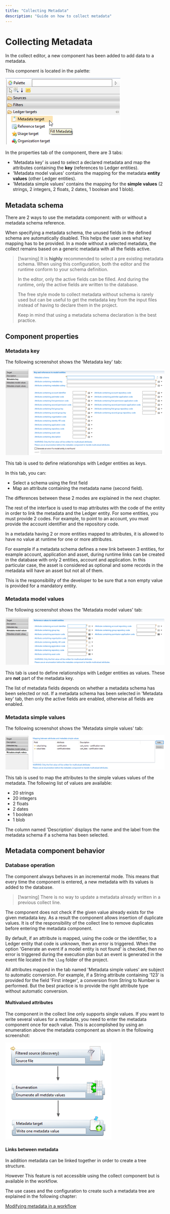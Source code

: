```yaml
---
title: "Collecting Metadata"
description: "Guide on how to collect metadata"
---
```


# Collecting Metadata

In the collect editor, a new component has been added to add data to a metadata. 

This component is located in the palette:

![Metadata collect palette](./images/metadata_collect_palette.png "Metadata collect palette")

In the properties tab of the component, there are 3 tabs:

- 'Metadata key' is used to select a declared metadata and map the attributes containing the **key** (references to Ledger entities).
- 'Metadata model values' contains the mapping for the metadata **entity values** (other Ledger entities).
- 'Metadata simple values' contains the mapping for the **simple values** (2 strings, 2 integers, 2 floats, 2 dates, 1 boolean and 1 blob).

## Metadata schema

There are 2 ways to use the metadata component: with or without a metadata schema reference.

When specifying a metadata schema, the unused fields in the defined schema are automatically disabled. This helps the user sees what key mapping has to be provided.
In a mode without a selected metadata, the collect remains based on a generic metadata with all the fields active.

> [!warning] It is **highly** recommended to select a pre existing metadata schema. When using this configuration, both the editor and the runtime conform to your schema definition.  
> 
> In the editor, only the active fields can be filled. And during the runtime, only the active fields are written to the database.  
>
> The free style mode to collect metadata without schema is rarely used but can be useful to get the metadata key from the input files instead of having to declare them in the project.  
> 
> Keep in mind that using a metadata schema declaration is the best practice.

## Component properties

### Metadata key

The following screenshot shows the 'Metadata key' tab:

![Metadata collect key](./images/metadata_collect_key.png "Metadata collect key")

This tab is used to define relationships with Ledger entities as keys.

In this tab, you can:

- Select a schema using the first field
- Map an attribute containing the metadata name (second field).

The differences between these 2 modes are explained in the next chapter.

The rest of the interface is used to map attributes with the code of the entity in order to link the metadata and the Ledger entity.
For some entities, you must provide 2 codes. For example, to point to an account, you must provide the account identifier and the repository code.

In a metadata having 2 or more entities mapped to attributes, it is allowed to have no value at runtime for one or more attributes.

For example if a metadata schema defines a new link between 3 entities, for example account, application and asset, during runtime links can be created in the database with only 2 entities, account and application.
In this particular case, the asset is considered as optional and some records in the metadata will have an asset but not all of them.

This is the responsibility of the developer to be sure that a non empty value is provided for a mandatory entity.

### Metadata model values

The following screenshot shows the 'Metadata model values' tab:

![Metadata collect model values](./images/metadata_collect_model_values.png "Metadata collect model values")

This tab is used to define relationships with Ledger entities as values. These are **not** part of the metadata key.

The list of metadata fields depends on whether a metadata schema has been selected or not.
If a metadata schema has been selected in 'Metadata key' tab, then only the active fields are enabled, otherwise all fields are enabled.

### Metadata simple values

The following screenshot shows the 'Metadata simple values' tab:

![Metadata collect simple values](./images/metadata_collect_simple_values.png "Metadata collect simple values")

This tab is used to map the attributes to the simple values values of the metadata. The following list of values are available:

- 20 strings
- 20 integers
- 2 floats
- 2 dates
- 1 boolean
- 1 blob

The column named 'Description' displays the name and the label from the metadata schema if a schema has been selected.

## Metadata component behavior

### Database operation

The component always behaves in an incremental mode.
This means that every time the component is entered, a new metadata with its values is added to the database.

> [!warning] There is no way to update a metadata already written in a previous collect line.

The component does not check if the given value already exists for the given metadata key.
As a result the component allows insertion of duplicate values. It is of the responsibility of the collect line to remove duplicates before entering the metadata component.

By default, if an attribute is mapped, using the code or the identifier, to a Ledger entity that code is unknown, then an error is triggered.
When the option 'Generate an event if a model entity is not found' is checked, then no error is triggered during the execution plan but an event is generated in the event file located in the `\log` folder of the project.

All attributes mapped in the tab named 'Metadata simple values' are subject to automatic conversion.
For example, if a String attribute containing '123' is provided for the field 'First integer', a conversion from String to Number is performed.
But the best practice is to provide the right attribute type without automatic conversion.

#### Multivalued attributes

The component in the collect line only supports single values.
If you want to write several values for a metadata, you need to enter the metadata component once for each value.
This is accomplished by using an enumeration above the metadata component as shown in the following screenshot:

![Metadata collect line](./images/metadata_collect_line.png "Metadata collect line")

#### Links between metadata

In addition metadata can be linked together in order to create a tree structure.

However This feature is not accessible using the collect component but is available in the workflow.

The use cases and the configuration to create such a metadata tree are explained in the following chapter:

[Modifying metadata in a workflow](./07-workflow.md)
